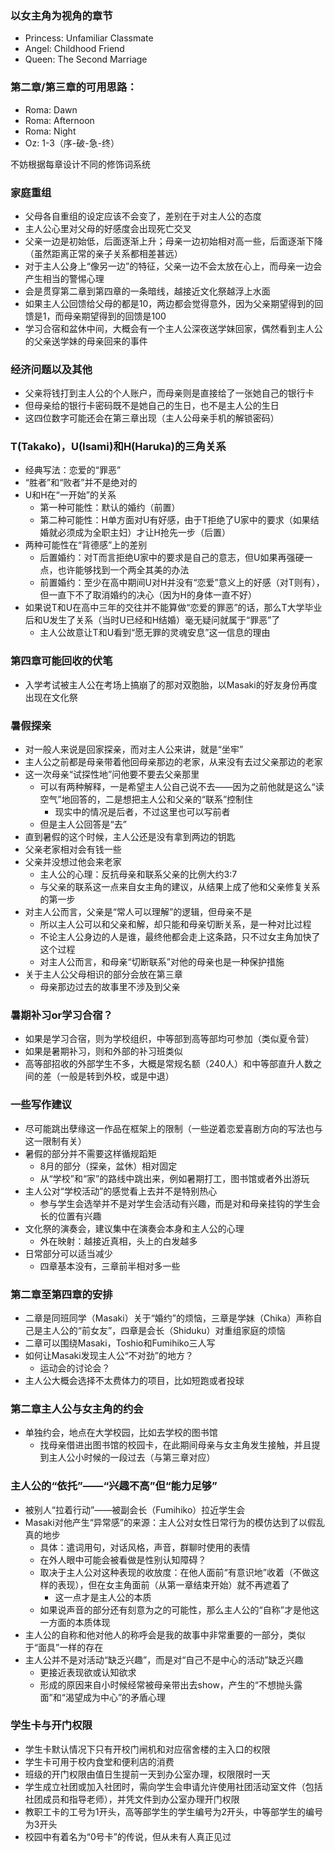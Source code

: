 ### 以女主角为视角的章节

* Princess: Unfamiliar Classmate
* Angel: Childhood Friend
* Queen: The Second Marriage

### 第二章/第三章的可用思路：

* Roma: Dawn
* Roma: Afternoon
* Roma: Night
* Oz: 1-3（序-破-急-终）

不妨根据每章设计不同的修饰词系统

### 家庭重组

* 父母各自重组的设定应该不会变了，差别在于对主人公的态度
* 主人公心里对父母的好感度会出现死亡交叉
* 父亲一边是初始低，后面逐渐上升；母亲一边初始相对高一些，后面逐渐下降（虽然距离正常的亲子关系都相差甚远）
* 对于主人公身上“像另一边”的特征，父亲一边不会太放在心上，而母亲一边会产生相当的警惕心理
* 会是贯穿第二章到第四章的一条暗线，越接近文化祭越浮上水面
* 如果主人公回馈给父母的都是10，两边都会觉得意外，因为父亲期望得到的回馈是1，而母亲期望得到的回馈是100
* 学习合宿和盆休中间，大概会有一个主人公深夜送学妹回家，偶然看到主人公的父亲送学妹的母亲回来的事件

### 经济问题以及其他

* 父亲将钱打到主人公的个人账户，而母亲则是直接给了一张她自己的银行卡
* 但母亲给的银行卡密码既不是她自己的生日，也不是主人公的生日
* 这四位数字可能还会在第三章出现（主人公母亲手机的解锁密码）

### T(Takako)，U(Isami)和H(Haruka)的三角关系

* 经典写法：恋爱的“罪恶”
* “胜者”和“败者”并不是绝对的
* U和H在“一开始”的关系
    * 第一种可能性：默认的婚约（前置）
    * 第二种可能性：H单方面对U有好感，由于T拒绝了U家中的要求（如果结婚就必须成为全职主妇）才让H抢先一步（后置）
* 两种可能性在“背德感”上的差别
    * 后置婚约：对T而言拒绝U家中的要求是自己的意志，但U如果再强硬一点，也许能够找到一个两全其美的办法
    * 前置婚约：至少在高中期间U对H并没有“恋爱”意义上的好感（对T则有），但一直下不了取消婚约的决心（因为H的身体一直不好）
* 如果说T和U在高中三年的交往并不能算做“恋爱的罪恶”的话，那么T大学毕业后和U发生了关系（当时U已经和H结婚）毫无疑问就属于“罪恶”了
    * 主人公故意让T和U看到“愿无罪的灵魂安息”这一信息的理由

### 第四章可能回收的伏笔

* 入学考试被主人公在考场上搞崩了的那对双胞胎，以Masaki的好友身份再度出现在文化祭

### 暑假探亲

* 对一般人来说是回家探亲，而对主人公来讲，就是“坐牢”
* 主人公之前都是母亲带着他回母亲那边的老家，从来没有去过父亲那边的老家
* 这一次母亲“试探性地”问他要不要去父亲那里
  * 可以有两种解释，一是希望主人公自己说不去——因为之前他就是这么“读空气”地回答的，二是想把主人公和父亲的“联系”控制住
    * 现实中的情况是后者，不过这里也可以写前者
  * 但是主人公回答是“去”
* 直到暑假的这个时候，主人公还是没有拿到两边的钥匙
* 父亲老家相对会有钱一些
* 父亲并没想过他会来老家
  * 主人公的心理：反抗母亲和联系父亲的比例大约3:7
  * 与父亲的联系这一点来自女主角的建议，从结果上成了他和父亲修复关系的第一步
* 对主人公而言，父亲是“常人可以理解”的逻辑，但母亲不是
  * 所以主人公可以和父亲和解，却只能和母亲切断关系，是一种对比过程
  * 不论主人公身边的人是谁，最终他都会走上这条路，只不过女主角加快了这个过程
  * 对主人公而言，和母亲“切断联系”对他的母亲也是一种保护措施
* 关于主人公父母相识的部分会放在第三章
  * 母亲那边过去的故事里不涉及到父亲

### 暑期补习or学习合宿？

* 如果是学习合宿，则为学校组织，中等部到高等部均可参加（类似夏令营）
* 如果是暑期补习，则和外部的补习班类似
* 高等部招收的外部学生不多，大概是常规名额（240人）和中等部直升人数之间的差（一般是转到外校，或是中退）

### 一些写作建议

* 尽可能跳出孽缘这一作品在框架上的限制（一些逆着恋爱喜剧方向的写法也与这一限制有关）
* 暑假的部分并不需要这样循规蹈矩
  * 8月的部分（探亲，盆休）相对固定
  * 从“学校”和“家”的路线中跳出来，例如暑期打工，图书馆或者外出游玩
* 主人公对“学校活动”的感觉看上去并不是特别热心
  * 参与学生会选举并不是对学生会活动有兴趣，而是对和母亲挂钩的学生会长的位置有兴趣
* 文化祭的演奏会，建议集中在演奏会本身和主人公的心理
  * 外在映射：越接近真相，头上的白发越多
* 日常部分可以适当减少
  * 四章基本没有，三章前半相对多一些

### 第二章至第四章的安排

* 二章是同班同学（Masaki）关于“婚约”的烦恼，三章是学妹（Chika）声称自己是主人公的“前女友”，四章是会长（Shiduku）对重组家庭的烦恼
* 二章可以围绕Masaki，Toshio和Fumihiko三人写
* 如何让Masaki发现主人公“不对劲”的地方？
  * 运动会的讨论会？
* 主人公大概会选择不太费体力的项目，比如短跑或者投球

### 第二章主人公与女主角的约会

* 单独约会，地点在大学校园，比如去学校的图书馆
  * 找母亲借进出图书馆的校园卡，在此期间母亲与女主角发生接触，并且提到主人公小时候的一段过去（与第三章对应）

### 主人公的“依托”——“兴趣不高”但“能力足够”

* 被别人“拉着行动”——被副会长（Fumihiko）拉近学生会
* Masaki对他产生“异常感”的来源：主人公对女性日常行为的模仿达到了以假乱真的地步
  * 具体：遣词用句，对话风格，声音，群聊时使用的表情
  * 在外人眼中可能会被看做是性别认知障碍？
  * 取决于主人公对这种表现的收放度：在他人面前“有意识地”收着（不做这样的表现），但在女主角面前（从第一章结束开始）就不再遮着了
    * 这一点才是主人公的本质
  * 如果说声音的部分还有刻意为之的可能性，那么主人公的“自称”才是他这一方面的本质体现
* 主人公的自称和他对他人的称呼会是我的故事中非常重要的一部分，类似于“面具”一样的存在
* 主人公并不是对活动“缺乏兴趣”，而是对“自己不是中心的活动”缺乏兴趣
  * 更接近表现欲或认知欲求
  * 形成的原因来自小时候经常被母亲带出去show，产生的“不想抛头露面”和“渴望成为中心”的矛盾心理

### 学生卡与开门权限

* 学生卡默认情况下只有开校门闸机和对应宿舍楼的主入口的权限
* 学生卡可用于校内食堂和便利店的消费
* 班级的开门权限由值日生提前一天到办公室办理，权限限时一天
* 学生成立社团或加入社团时，需向学生会申请允许使用社团活动室文件（包括社团成员和指导老师），并凭文件到办公室办理开门权限
* 教职工卡的工号为1开头，高等部学生的学生编号为2开头，中等部学生的编号为3开头
* 校园中有着名为“0号卡”的传说，但从未有人真正见过
